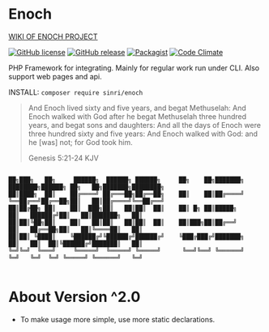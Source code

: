 # Enoch 

[WIKI OF ENOCH PROJECT](https://sinri.cc/wiki/index.php/enoch/index)

[![GitHub license](https://img.shields.io/badge/license-MIT-blue.svg)](https://raw.githubusercontent.com/sinri/enoch/master/LICENSE) 
[![GitHub release](https://img.shields.io/github/release/sinri/enoch.svg)](https://github.com/sinri/enoch/releases)
[![Packagist](https://img.shields.io/packagist/v/sinri/enoch.svg)](https://packagist.org/packages/sinri/enoch) 
[![Code Climate](https://codeclimate.com/github/sinri/enoch/badges/gpa.svg)](https://codeclimate.com/github/sinri/enoch)

PHP Framework for integrating. 
Mainly for regular work run under CLI. 
Also support web pages and api.

INSTALL: `composer require sinri/enoch`

> And Enoch lived sixty and five years, and begat Methuselah: 
> And Enoch walked with God after he begat Methuselah three hundred years, and begat sons and daughters: 
> And all the days of Enoch were three hundred sixty and five years: 
> And Enoch walked with God: and he [was] not; for God took him.
>
>  Genesis 5:21-24 KJV

```

██╗███╗   ██╗     ██████╗  ██████╗ ██████╗     ██╗    ██╗███████╗    ████████╗██████╗ ██╗   ██╗███████╗████████╗
██║████╗  ██║    ██╔════╝ ██╔═══██╗██╔══██╗    ██║    ██║██╔════╝    ╚══██╔══╝██╔══██╗██║   ██║██╔════╝╚══██╔══╝
██║██╔██╗ ██║    ██║  ███╗██║   ██║██║  ██║    ██║ █╗ ██║█████╗         ██║   ██████╔╝██║   ██║███████╗   ██║   
██║██║╚██╗██║    ██║   ██║██║   ██║██║  ██║    ██║███╗██║██╔══╝         ██║   ██╔══██╗██║   ██║╚════██║   ██║   
██║██║ ╚████║    ╚██████╔╝╚██████╔╝██████╔╝    ╚███╔███╔╝███████╗       ██║   ██║  ██║╚██████╔╝███████║   ██║   
╚═╝╚═╝  ╚═══╝     ╚═════╝  ╚═════╝ ╚═════╝      ╚══╝╚══╝ ╚══════╝       ╚═╝   ╚═╝  ╚═╝ ╚═════╝ ╚══════╝   ╚═╝   
                                                                                                                

```

# About Version ^2.0

* To make usage more simple, use more static declarations.
